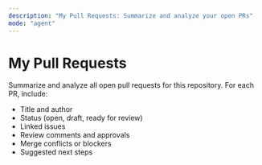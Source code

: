 ```yaml
---
description: "My Pull Requests: Summarize and analyze your open PRs"
mode: "agent"
---
```


# My Pull Requests

Summarize and analyze all open pull requests for this repository. For each PR, include:

- Title and author
- Status (open, draft, ready for review)
- Linked issues
- Review comments and approvals
- Merge conflicts or blockers
- Suggested next steps
